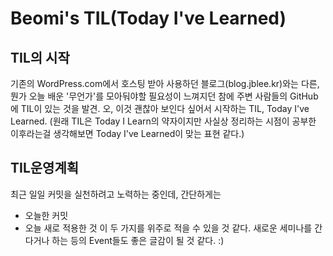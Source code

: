 # Beomi's TIL(Today I've Learned)

## TIL의 시작
기존의 WordPress.com에서 호스팅 받아 사용하던 블로그(blog.jblee.kr)와는 다른, 뭔가 오늘 배운 '무언가'를 모아둬야할 필요성이 느껴지던 참에 주변 사람들의 GitHub에 TIL이 있는 것을 발견.
오, 이것 괜찮아 보인다 싶어서 시작하는 TIL, Today I've Learned.
(원래 TIL은 Today I Learn의 약자이지만 사실상 정리하는 시점이 공부한 이후라는걸 생각해보면 Today I've Learned이 맞는 표현 같다.)

## TIL운영계획
최근 일일 커밋을 실천하려고 노력하는 중인데, 간단하게는
- 오늘한 커밋
- 오늘 새로 적용한 것
이 두 가지를 위주로 적을 수 있을 것 같다.
새로운 세미나를 간다거나 하는 등의 Event들도 좋은 글감이 될 것 같다. :)